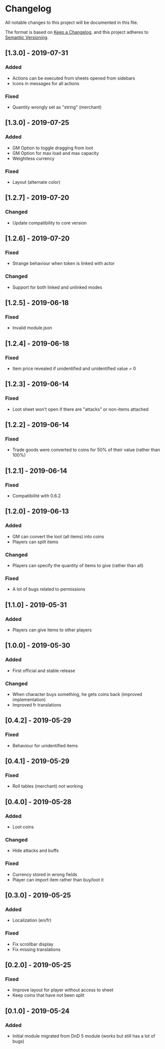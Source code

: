 # Changelog
All notable changes to this project will be documented in this file.

The format is based on [Keep a Changelog](https://keepachangelog.com/en/1.0.0/),
and this project adheres to [Semantic Versioning](https://semver.org/spec/v2.0.0.html).

## [1.3.0] - 2019-07-31
### Added
- Actions can be executed from sheets opened from sidebars
- Icons in messages for all actions
### Fixed
- Quantity wrongly set as "string" (merchant)


## [1.3.0] - 2019-07-25
### Added
- GM Option to toggle dragging from loot
- GM Option for max load and max capacity
- Weightless currency
### Fixed
- Layout (alternate color)

## [1.2.7] - 2019-07-20
### Changed
- Update compatibility to core version

## [1.2.6] - 2019-07-20
### Fixed
- Strange behaviour when token is linked with actor
### Changed
- Support for both linked and unlinked modes

## [1.2.5] - 2019-06-18
### Fixed
- Invalid module.json

## [1.2.4] - 2019-06-18
### Fixed
- Item price revealed if unidentified and unidentified value = 0

## [1.2.3] - 2019-06-14
### Fixed
- Loot sheet won't open if there are "attacks" or non-items attached

## [1.2.2] - 2019-06-14
### Fixed
- Trade goods were converted to coins for 50% of their value (rather than 100%)

## [1.2.1] - 2019-06-14
### Fixed
- Compatibilité with 0.6.2


## [1.2.0] - 2019-06-13
### Added
- GM can convert the loot (all items) into coins
- Players can split items

### Changed
- Players can specify the quantity of items to give (rather than all)

### Fixed
- A lot of bugs related to permissions

## [1.1.0] - 2019-05-31
### Added
- Players can give items to other players


## [1.0.0] - 2019-05-30
### Added
- First official and stable release
### Changed
- When character buys something, he gets coins back (improved implementation)
- Improved fr translations

## [0.4.2] - 2019-05-29
### Fixed
- Behaviour for unidentified items


## [0.4.1] - 2019-05-29
### Fixed
- Roll tables (merchant) not working


## [0.4.0] - 2019-05-28

### Added
- Loot coins

### Changed
- Hide attacks and buffs

### Fixed
- Currency stored in wrong fields
- Player can import item rather than buy/loot it


## [0.3.0] - 2019-05-25
### Added
- Localization (en/fr)

### Fixed
- Fix scrollbar display
- Fix missing translations


## [0.2.0] - 2019-05-25
### Fixed
- Improve layout for player without access to sheet
- Keep coins that have not been split

## [0.1.0] - 2019-05-24
### Added
- Initial module migrated from DnD 5 module (works but still has a lot of bugs)
